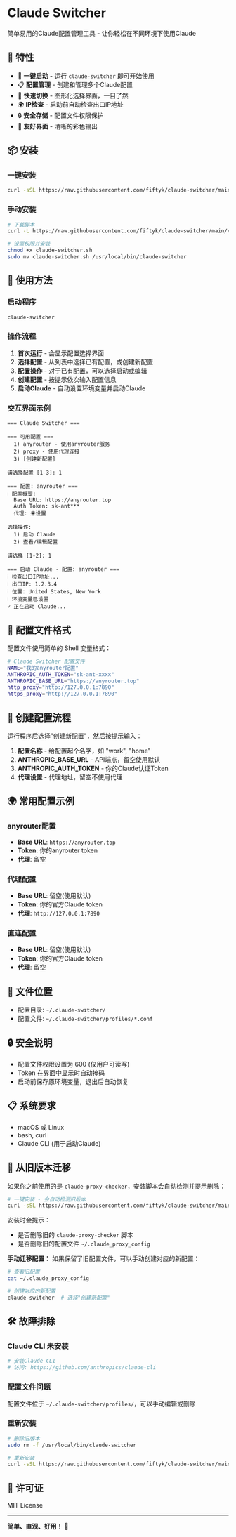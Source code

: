# Claude Switcher

简单易用的Claude配置管理工具 - 让你轻松在不同环境下使用Claude

## 🌟 特性

- 🚀 **一键启动** - 运行 `claude-switcher` 即可开始使用
- 📋 **配置管理** - 创建和管理多个Claude配置
- 🔄 **快速切换** - 图形化选择界面，一目了然  
- 🌍 **IP检查** - 启动前自动检查出口IP地址
- 🔒 **安全存储** - 配置文件权限保护
- 🎨 **友好界面** - 清晰的彩色输出

## 📦 安装

### 一键安装
```bash
curl -sSL https://raw.githubusercontent.com/fiftyk/claude-switcher/main/install.sh | bash
```

### 手动安装
```bash
# 下载脚本
curl -L https://raw.githubusercontent.com/fiftyk/claude-switcher/main/claude-switcher.sh -o claude-switcher.sh

# 设置权限并安装
chmod +x claude-switcher.sh
sudo mv claude-switcher.sh /usr/local/bin/claude-switcher
```

## 🚀 使用方法

### 启动程序
```bash
claude-switcher
```

### 操作流程

1. **首次运行** - 会显示配置选择界面
2. **选择配置** - 从列表中选择已有配置，或创建新配置
3. **配置操作** - 对于已有配置，可以选择启动或编辑
4. **创建配置** - 按提示依次输入配置信息
5. **启动Claude** - 自动设置环境变量并启动Claude

### 交互界面示例

```
=== Claude Switcher ===

=== 可用配置 ===
  1) anyrouter - 使用anyrouter服务
  2) proxy - 使用代理连接
  3) [创建新配置]

请选择配置 [1-3]: 1

=== 配置: anyrouter ===
ℹ 配置概要:
  Base URL: https://anyrouter.top
  Auth Token: sk-ant***
  代理: 未设置

选择操作:
  1) 启动 Claude  
  2) 查看/编辑配置

请选择 [1-2]: 1

=== 启动 Claude - 配置: anyrouter ===
ℹ 检查出口IP地址...
ℹ 出口IP: 1.2.3.4
ℹ 位置: United States, New York
ℹ 环境变量已设置
✓ 正在启动 Claude...
```

## 📝 配置文件格式

配置文件使用简单的 Shell 变量格式：

```bash
# Claude Switcher 配置文件
NAME="我的anyrouter配置"
ANTHROPIC_AUTH_TOKEN="sk-ant-xxxx"
ANTHROPIC_BASE_URL="https://anyrouter.top"
http_proxy="http://127.0.0.1:7890"
https_proxy="http://127.0.0.1:7890"
```

## 🔧 创建配置流程

运行程序后选择"创建新配置"，然后按提示输入：

1. **配置名称** - 给配置起个名字，如 "work", "home"
2. **ANTHROPIC_BASE_URL** - API端点，留空使用默认
3. **ANTHROPIC_AUTH_TOKEN** - 你的Claude认证Token  
4. **代理设置** - 代理地址，留空不使用代理

## 🌍 常用配置示例

### anyrouter配置
- **Base URL**: `https://anyrouter.top`
- **Token**: 你的anyrouter token
- **代理**: 留空

### 代理配置  
- **Base URL**: 留空(使用默认)
- **Token**: 你的官方Claude token
- **代理**: `http://127.0.0.1:7890`

### 直连配置
- **Base URL**: 留空(使用默认)  
- **Token**: 你的官方Claude token
- **代理**: 留空

## 📁 文件位置

- 配置目录: `~/.claude-switcher/`
- 配置文件: `~/.claude-switcher/profiles/*.conf`

## 🔒 安全说明

- 配置文件权限设置为 600 (仅用户可读写)
- Token 在界面中显示时自动掩码
- 启动前保存原环境变量，退出后自动恢复

## 📋 系统要求

- macOS 或 Linux
- bash, curl 
- Claude CLI (用于启动Claude)

## 🔄 从旧版本迁移

如果你之前使用的是 `claude-proxy-checker`，安装脚本会自动检测并提示删除：

```bash
# 一键安装 - 会自动检测旧版本
curl -sSL https://raw.githubusercontent.com/fiftyk/claude-switcher/main/install.sh | bash
```

安装时会提示：
- 是否删除旧的 `claude-proxy-checker` 脚本
- 是否删除旧的配置文件 `~/.claude_proxy_config`

**手动迁移配置：**
如果保留了旧配置文件，可以手动创建对应的新配置：

```bash
# 查看旧配置
cat ~/.claude_proxy_config

# 创建对应的新配置
claude-switcher  # 选择"创建新配置"
```

## 🛠️ 故障排除

### Claude CLI 未安装
```bash
# 安装Claude CLI
# 访问: https://github.com/anthropics/claude-cli
```

### 配置文件问题
配置文件位于 `~/.claude-switcher/profiles/`，可以手动编辑或删除

### 重新安装
```bash
# 删除旧版本
sudo rm -f /usr/local/bin/claude-switcher

# 重新安装
curl -sSL https://raw.githubusercontent.com/fiftyk/claude-switcher/main/install.sh | bash
```

## 📄 许可证

MIT License

---

**简单、直观、好用！** 🎯